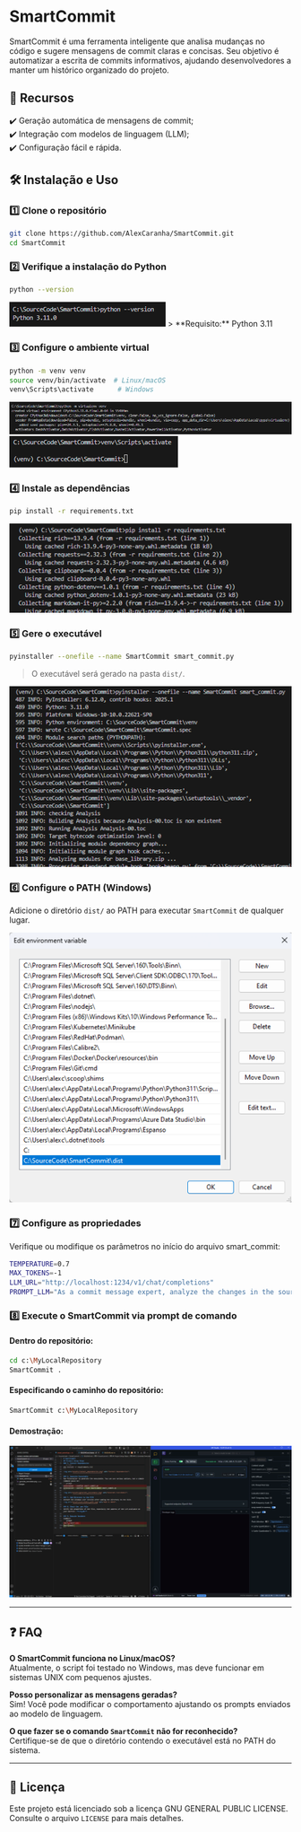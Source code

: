 # SmartCommit

SmartCommit é uma ferramenta inteligente que analisa mudanças no código e sugere mensagens de commit claras e concisas. Seu objetivo é automatizar a escrita de commits informativos, ajudando desenvolvedores a manter um histórico organizado do projeto.

## 📌 Recursos

✔️ Geração automática de mensagens de commit;  
✔️ Integração com modelos de linguagem (LLM);  
✔️ Configuração fácil e rápida.  

## 🛠️ Instalação e Uso

### 1️⃣ Clone o repositório
```bash
git clone https://github.com/AlexCaranha/SmartCommit.git
cd SmartCommit
```

### 2️⃣ Verifique a instalação do Python
```bash
python --version
```
<img src="assets/python_version.png" alt="Python Version">
> **Requisito:** Python 3.11  

### 3️⃣ Configure o ambiente virtual
```bash
python -m venv venv
source venv/bin/activate  # Linux/macOS
venv\Scripts\activate      # Windows
```
<img src="assets/virtual_env_venv.png" alt="Virtual Environment">
<img src="assets/venv_activate.png" alt="Activate Virtual Environment">

### 4️⃣ Instale as dependências
```bash
pip install -r requirements.txt
```
<img src="assets/install_dependencies.png" alt="Install Dependencies">

### 5️⃣ Gere o executável
```bash
pyinstaller --onefile --name SmartCommit smart_commit.py
```
> O executável será gerado na pasta `dist/`.  

<img src="assets/generate_executable.png" alt="Generate Executable">

### 6️⃣ Configure o PATH (Windows)
Adicione o diretório `dist/` ao PATH para executar `SmartCommit` de qualquer lugar.  

<img src="assets/executable_path.png" alt="Add to PATH">

### 7️⃣ Configure as propriedades
Verifique ou modifique os parâmetros no início do arquivo smart_commit:  

```bash
TEMPERATURE=0.7
MAX_TOKENS=-1
LLM_URL="http://localhost:1234/v1/chat/completions"
PROMPT_LLM="As a commit message expert, analyze the changes in the source code and suggest a commit message that is clear, direct, concise, and in English. Highlight instances of new or deleted files. Provide only the commit message without additional explanations or information. Keep the message brief."
```

### 8️⃣ Execute o SmartCommit via prompt de comando

#### Dentro do repositório:  
```bash
cd c:\MyLocalRepository
SmartCommit .
```
#### Especificando o caminho do repositório:  
```bash
SmartCommit c:\MyLocalRepository
```

#### Demostração:  
<img src="assets/LM_Studio_dCOr9IK7Th.gif" alt="Demo">

---

## ❓ FAQ

**O SmartCommit funciona no Linux/macOS?**  
Atualmente, o script foi testado no Windows, mas deve funcionar em sistemas UNIX com pequenos ajustes.  

**Posso personalizar as mensagens geradas?**  
Sim! Você pode modificar o comportamento ajustando os prompts enviados ao modelo de linguagem.  

**O que fazer se o comando `SmartCommit` não for reconhecido?**  
Certifique-se de que o diretório contendo o executável está no PATH do sistema.  

---

## 📜 Licença

Este projeto está licenciado sob a licença GNU GENERAL PUBLIC LICENSE. Consulte o arquivo `LICENSE` para mais detalhes.


